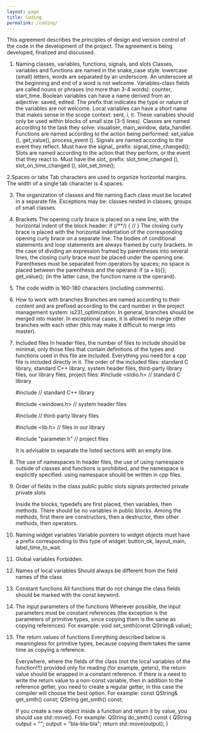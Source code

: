 ```yaml
---
layout: page
title: Coding
permalink: /coding/
---
```

This agreement describes the principles of design and version control of the code in the development of the project.
The agreement is being developed, finalized and discussed.

1. Naming classes, variables, functions, signals, and slots
	Classes, variables and functions are named in the snake_case style: lowercase (small) letters, words are separated by an underscore. An underscore at the beginning and end of a word is not welcome.
	Variables-class fields are called nouns or phrases (no more than 3-4 words): counter, start_time. Boolean variables can have a name derived from an adjective: saved, edited. The prefix that indicates the type or nature of the variables are not welcome.
	Local variables can have a short name that makes sense in the scope context: sent, i, it. These variables should only be used within blocks of small size (3-5 lines).
	Classes are named according to the task they solve: visualiser, main_window, data_handler.
	Functions are named according to the action being performed: set_value (), get_value(), process_event ().
	Signals are named according to the event they reflect. Must have the signal_ prefix: signal_time_changed();
	Slots are named according to the action that they perform, or the event that they react to. Must have the slot_ prefix: slot_time_changed (), slot_on_time_changed (), slot_set_time();
	
2.Spaces or tabs
	Tab characters are used to organize horizontal margins. The width of a single tab character is 4 spaces.

3. The organization of classes and file naming
	Each class must be located in a separate file. Exceptions may be: classes nested in classes, groups of small classes.
	
4. Brackets
	The opening curly brace is placed on a new line, with the horizontal indent of the block header:
	if (/**/)
	{
		//
	}
	The closing curly brace is placed with the horizontal indentation of the corresponding opening curly brace on a separate line.
	The bodies of conditional statements and loop statements are always framed by curly brackets.
	In the case of dividing an expression framed by parentheses into several lines, the closing curly brace must be placed under the opening one.
	Parentheses must be separated from operators by spaces; no space is placed between the parenthesis and the operand: if (a + b){}; get_value(); (in the latter case, the function name is the operand).
	
5. The code width
	is 160-180 characters (including comments).
	
7. How to work with branches
	Branches are named according to their content and are prefixed according to the card number in the project management system: is231_optimization.
	In general, branches should be merged into master. In exceptional cases, it is allowed to merge other branches with each other (this may make it difficult to merge into master).

8. Included files
	In header files, the number of files to include should be minimal, only those files that contain definitions of the types and functions used in this file are included. Everything you need for a cpp file is included directly in it.
	The order of the included files: standard C library, standard C++ library, system header files, third-party library files, our library files, project files:
	#include <stdio.h> // standard C library

	#include <vector> // standard C++ library

	#include <windows.h> // system header files

	#include <QVBoxLayout> // third-party library files

	#include <lib.h> // files in our library

	#include "parameter.h" // project files

	It is advisable to separate the listed sections with an empty line.
	
9. The use of namespaces
	In header files, the use of using namespace outside of classes and functions is prohibited, and the namespace is explicitly specified.
	using namespace should be written in cpp files.

10. Order of fields in the class
	public
	public slots
	signals
	protected
	private
	private slots
	
	Inside the blocks, typedefs are first placed, then variables, then methods. There should be no variables in public blocks.
	Among the methods, first there are constructors, then a destructor, then other methods, then operators.

11. Naming widget variables
	Variable pointers to widget objects must have a prefix corresponding to this type of widget: button_ok, layout_main, label_time_to_wait.
	
12. Global variables
	Forbidden.

13. Names of local variables
	Should always be different from the field names of the class

14. Constant functions
	All functions that do not change the class fields should be marked with the const keyword.

15. The input parameters of the functions
	Wherever possible, the input parameters must be constant references (the exception is the parameters of primitive types, since copying them is the same as copying references). For example:
		void set_smth(const QString& value);

16. The return values of functions
	Everything described below is meaningless for primitive types, because copying them takes the same time as copying a reference.

	Everywhere, where the fields of the class (not the local variables of the function!!!) provided only for reading (for example, geters), the return value should be wrapped in a constant reference. If there is a need to write the return value to a non-const variable, then in addition to the reference getter, you need to create a regular getter, in this case the compiler will choose the best option. For example:
		const QString& get_smth() const;
		QString get_smth() const;

	If you create a new object inside a function and return it by value, you should use std::move(). For example:
		QString do_smth() const
		{
			QString output = "";
			output = "bla-bla-bla";
			return std::move(output);
		}
